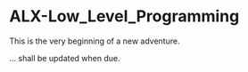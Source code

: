 # ALX-Low_Level_Programming

This is the very beginning of a new adventure.

... shall be updated when due.
